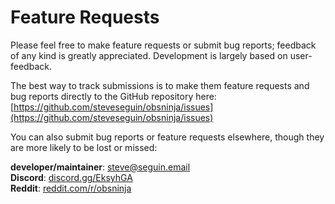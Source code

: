 # Feature Requests

Please feel free to make feature requests or submit bug reports; feedback of any kind is greatly appreciated. Development is largely based on user-feedback.

The best way to track submissions is to make them feature requests and bug reports directly to the GitHub repository here: [https://github.com/steveseguin/obsninja/issues](https://github.com/steveseguin/obsninja/issues)

You can also submit bug reports or feature requests elsewhere, though they are more likely to be lost or missed:

**developer/maintainer**: [steve@seguin.email](mailto:steve@seguin.email)\
**Discord**: [discord.gg/EksyhGA](https://discord.gg/EksyhGA)\
**Reddit**: [reddit.com/r/obsninja](https://app.gitbook.com/s/-MZHXv1G8N0MDxwotaT9/help/reddit.com/r/obsninja)
